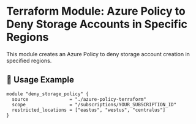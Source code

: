 # Terraform Module: Azure Policy to Deny Storage Accounts in Specific Regions

This module creates an Azure Policy to deny storage account creation in specified regions.

## 🚀 Usage Example

```hcl
module "deny_storage_policy" {
  source               = "./azure-policy-terraform"
  scope                = "/subscriptions/YOUR_SUBSCRIPTION_ID"
  restricted_locations = ["eastus", "westus", "centralus"]
}
